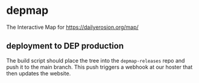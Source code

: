 # depmap
The Interactive Map for https://dailyerosion.org/map/

## deployment to DEP production
The build script should place the tree into the `depmap-releases` repo and push it to the main branch.  This push triggers a webhook at our hoster that then
updates the website.
